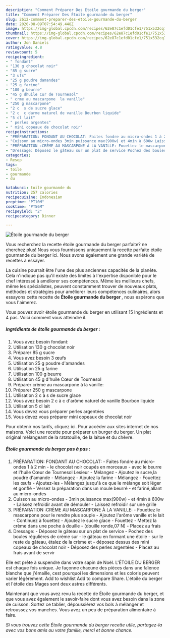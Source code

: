 ```yaml
---
description: "Comment Préparer Des Étoile gourmande du berger"
title: "Comment Préparer Des Étoile gourmande du berger"
slug: 2612-comment-preparer-des-etoile-gourmande-du-berger
date: 2020-08-09T07:54:49.448Z
image: https://img-global.cpcdn.com/recipes/62e87c1efd01cfe1/751x532cq70/etoile-gourmande-du-berger-photo-principale-de-la-recette.jpg
thumbnail: https://img-global.cpcdn.com/recipes/62e87c1efd01cfe1/751x532cq70/etoile-gourmande-du-berger-photo-principale-de-la-recette.jpg
cover: https://img-global.cpcdn.com/recipes/62e87c1efd01cfe1/751x532cq70/etoile-gourmande-du-berger-photo-principale-de-la-recette.jpg
author: Jon Daniels
ratingvalue: 4.8
reviewcount: 5
recipeingredient:
- " fondant"
- "130 g chocolat noir"
- "85 g sucre"
- "3 ufs"
- "25 g poudre damandes"
- "25 g farine"
- "100 g beurre"
- "45 g dhuile Cur de Tournesol"
- " crme au mascarpone  la vanille"
- "250 g mascarpone"
- "2 c  s de sucre glace"
- "2 c  c darme naturel de vanille Bourbon liquide"
- "5 cl lait"
- " perles argentes"
- " mini copeaux de chocolat noir"
recipeinstructions:
- "PRÉPARATION: FONDANT AU CHOCOLAT: Faites fondre au micro-ondes 1 à 2 min le chocolat noir coupés en morceaux avec le beurre et l&#39;huile Cœur de Tournesol Lesieur Mélangez Ajoutez le sucre,la poudre d&#39;amande Mélangez Ajoutez la farine Mélangez Fouettez les œufs Ajoutez-les Mélangez jusqu&#39;à ce que le mélange soit léger et gonflé Versez la préparation dans un moule beurré et fariné,allant au micro-ondes"
- "Cuisson au micro-ondes 3min puissance max(900w) et 4min à 600w Laissez refroidir avant de démouler Laissez refroidir sur une grille"
- "PRÉPARATION :CRÈME AU MASCARPONE À LA VANILLE: Fouettez le mascarpone pour le rendre plus souple Ajoutez l&#39;arôme vanille et le lait Continuez à fouettez Ajoutez le sucre glace Fouettez Mettez la crème dans une poche à douille (douille ronde,07 N) Placez au frais"
- "Dressage: Déposez le gâteau sur un plat de service Pochez des boules régulières de crème sur le gâteau en formant une étoile sur le reste du gâteau, étalez de la crème et déposez dessus des mini copeaux de chocolat noir Déposez des perles argentées Placez au frais avant de servir"
categories:
- Resep
tags:
- toile
- gourmande
- du

katakunci: toile gourmande du 
nutrition: 257 calories
recipecuisine: Indonesian
preptime: "PT10M"
cooktime: "PT56M"
recipeyield: "2"
recipecategory: Dinner

---
```



![Étoile gourmande du berger](https://img-global.cpcdn.com/recipes/62e87c1efd01cfe1/751x532cq70/etoile-gourmande-du-berger-photo-principale-de-la-recette.jpg)

Vous recherchez la recette étoile gourmande du berger parfaite? ne cherchez plus! Nous vous fournissons uniquement la recette parfaite étoile gourmande du berger ici. Nous avons également une grande variété de recettes à essayer.

La cuisine pourrait être l'une des plus anciennes capacités de la planète. Cela n'indique pas qu'il existe des limites à l'expertise disponible pour le chef intéressé à améliorer ses compétences. Même les meilleurs chefs, même les spécialistes, peuvent constamment trouver de nouveaux plats, méthodes et stratégies pour améliorer leurs compétences culinaires, alors essayons cette recette de <strong> Étoile gourmande du berger </strong>, nous espérons que vous l'aimerez.

<!--inarticleads1-->

Vous pouvez avoir étoile gourmande du berger en utilisant 15 Ingrédients et 4 pas. Voici comment vous atteindre il.

##### Ingrédients de étoile gourmande du berger :

1. Vous avez besoin  fondant:
1. Utilisation 130 g chocolat noir
1. Préparer 85 g sucre
1. Vous avez besoin 3 œufs
1. Utilisation 25 g poudre d&#39;amandes
1. Utilisation 25 g farine
1. Utilisation 100 g beurre
1. Utilisation 45 g d&#39;huile Cœur de Tournesol
1. Préparer  crème au mascarpone à la vanille:
1. Préparer 250 g mascarpone
1. Utilisation 2 c à s de sucre glace
1. Vous avez besoin 2 c à c d&#39;arôme naturel de vanille Bourbon liquide
1. Utilisation 5 cl lait
1. Vous devez vous préparer  perles argentées
1. Vous devez vous préparer  mini copeaux de chocolat noir


Pour obtenir nos tarifs, cliquez ici. Pour accéder aux sites internet de nos maisons. Voici une recette pour préparer un burger du berger. Un plat original mélangeant de la ratatouille, de la laitue et du chèvre. 

<!--inarticleads2-->

##### Étoile gourmande du berger pas à pas :

1. PRÉPARATION: FONDANT AU CHOCOLAT: - Faites fondre au micro-ondes 1 à 2 min - le chocolat noir coupés en morceaux - avec le beurre et l&#39;huile Cœur de Tournesol Lesieur - Mélangez - Ajoutez le sucre,la poudre d&#39;amande - Mélangez - Ajoutez la farine - Mélangez - Fouettez les œufs - Ajoutez-les - Mélangez jusqu&#39;à ce que le mélange soit léger et gonflé - Versez la préparation dans un moule beurré - et fariné,allant au micro-ondes
1. Cuisson au micro-ondes - 3min puissance max(900w) - et 4min à 600w - Laissez refroidir avant de démouler - Laissez refroidir sur une grille
1. PRÉPARATION :CRÈME AU MASCARPONE À LA VANILLE: - Fouettez le mascarpone pour le rendre plus souple - Ajoutez l&#39;arôme vanille et le lait - Continuez à fouettez - Ajoutez le sucre glace - Fouettez - Mettez la crème dans une poche à douille - (douille ronde,07 N) - Placez au frais
1. Dressage: - Déposez le gâteau sur un plat de service - Pochez des boules régulières de crème sur - le gâteau en formant une étoile - sur le reste du gâteau, étalez de la crème et - déposez dessus des mini copeaux de chocolat noir - Déposez des perles argentées - Placez au frais avant de servir


Elle est prête à suspendre dans votre sapin de Noël. L&#39;ÉTOILE DU BERGER est chaque fois unique. Je façonne chacune des pièces dans une faïence blanche que j&#39;émaille, cest pourquoi les dimensions et les coloris peuvent varier légèrement. Add to wishlist Add to compare Share. L&#39;étoile du berger et l&#39;étoile des Mages sont deux astres différents. 

<!--inarticleads1-->

<p>
Maintenant que vous avez revu la recette de Étoile gourmande du berger, et que vous avez également le savoir-faire dont vous avez besoin dans la zone de cuisson. Sortez ce tablier, dépoussiérez vos bols à mélanger et retroussez vos manches. Vous avez un peu de préparation alimentaire à faire.
</p>

<p>
<i>Si vous trouvez cette Étoile gourmande du berger recette utile, partagez-la avec vos bons amis ou votre famille, merci et bonne chance.</i>
</p>
